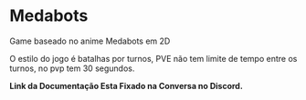 # Medabots

Game baseado no anime Medabots em 2D

O estilo do jogo é batalhas por turnos, PVE não tem limite de tempo entre os turnos, no pvp tem 30 segundos.

**Link da Documentação Esta Fixado na Conversa no Discord.**
